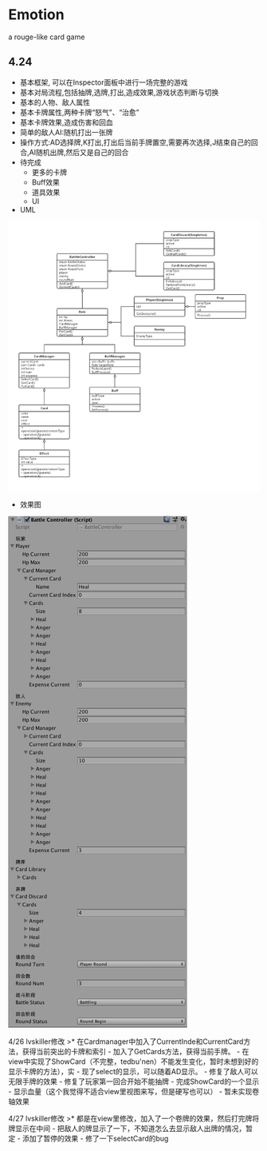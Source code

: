 ﻿# Emotion
a rouge-like card game


## 4.24
 - 基本框架, 可以在Inspector面板中进行一场完整的游戏
 - 基本对局流程,包括抽牌,选牌,打出,造成效果,游戏状态判断与切换
 - 基本的人物、敌人属性
 - 基本卡牌属性,两种卡牌“怒气”、“治愈”
 - 基本卡牌效果,造成伤害和回血
 - 简单的敌人AI:随机打出一张牌
 - 操作方式:AD选择牌,K打出,打出后当前手牌置空,需要再次选择,J结束自己的回合,AI随机出牌,然后又是自己的回合
 - 待完成
 	- 更多的卡牌
 	- Buff效果
 	- 道具效果
 	- UI 
 - UML
 
  ![](https://raw.githubusercontent.com/Nagisa3113/Emotion/master/Emotion.jpg)
 	
 - 效果图
 
 ![](https://raw.githubusercontent.com/Nagisa3113/Emotion/master/inspector.png) 


4/26 lvskiller修改
     >*  在Cardmanager中加入了CurrentInde和CurrentCard方法，获得当前突出的卡牌和索引
     -               加入了GetCards方法，获得当前手牌。
    - 在view中实现了ShowCard（不完整，tedbu'nen）不能发生变化，暂时未想到好的显示卡牌的方法），实       - 现了select的显示，可以随着AD显示。
    - 修复了敌人可以无限手牌的效果
    - 修复了玩家第一回合开始不能抽牌
    - 完成ShowCard的一个显示
    - 显示血量（这个我觉得不适合view里视图来写，但是硬写也可以）
    - 暂未实现卷轴效果

4/27 lvskiller修改
     >* 都是在view里修改，加入了一个卷牌的效果，然后打完牌将牌显示在中间
     - 把敌人的牌显示了一下，不知道怎么去显示敌人出牌的情况，暂定
     - 添加了暂停的效果 
     - 修了一下selectCard的bug
    
    
                
